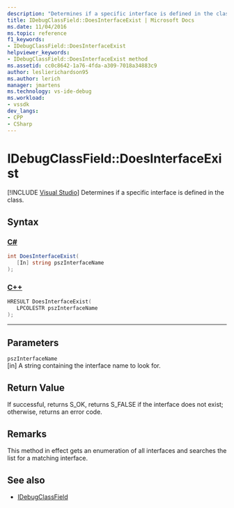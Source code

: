 ```yaml
---
description: "Determines if a specific interface is defined in the class."
title: IDebugClassField::DoesInterfaceExist | Microsoft Docs
ms.date: 11/04/2016
ms.topic: reference
f1_keywords:
- IDebugClassField::DoesInterfaceExist
helpviewer_keywords:
- IDebugClassField::DoesInterfaceExist method
ms.assetid: cc0c8642-1a76-4fda-a309-7018a34883c9
author: leslierichardson95
ms.author: lerich
manager: jmartens
ms.technology: vs-ide-debug
ms.workload:
- vssdk
dev_langs:
- CPP
- CSharp
---
```

# IDebugClassField::DoesInterfaceExist

 [!INCLUDE [Visual Studio](~/includes/applies-to-version/vs-windows-only.md)]
Determines if a specific interface is defined in the class.

## Syntax

### [C#](#tab/csharp)
```csharp
int DoesInterfaceExist(
   [In] string pszInterfaceName
);
```
### [C++](#tab/cpp)
```cpp
HRESULT DoesInterfaceExist( 
   LPCOLESTR pszInterfaceName
);
```
---

## Parameters
`pszInterfaceName`\
[in] A string containing the interface name to look for.

## Return Value
 If successful, returns S_OK, returns S_FALSE if the interface does not exist; otherwise, returns an error code.

## Remarks
 This method in effect gets an enumeration of all interfaces and searches the list for a matching interface.

## See also
- [IDebugClassField](../../../extensibility/debugger/reference/idebugclassfield.md)
